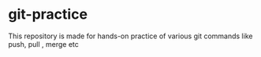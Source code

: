 # git-practice
This repository is made for hands-on practice of various git commands like push, pull , merge etc
